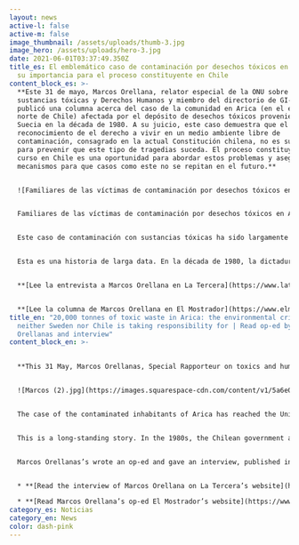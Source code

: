 ```yaml
---
layout: news
active-l: false
active-m: false
image_thumbnail: /assets/uploads/thumb-3.jpg
image_hero: /assets/uploads/hero-3.jpg
date: 2021-06-01T03:37:49.350Z
title_es: El emblemático caso de contaminación por desechos tóxicos en Arica y
  su importancia para el proceso constituyente en Chile
content_block_es: >-
  **Este 31 de mayo, Marcos Orellana, relator especial de la ONU sobre
  sustancias tóxicas y Derechos Humanos y miembro del directorio de GI-ESCR,
  publicó una columna acerca del caso de la comunidad en Arica (en el extremo
  norte de Chile) afectada por el depósito de desechos tóxicos provenientes de
  Suecia en la década de 1980. A su juicio, este caso demuestra que el
  reconocimiento de el derecho a vivir en un medio ambiente libre de
  contaminación, consagrado en la actual Constitución chilena, no es suficiente
  para prevenir que este tipo de tragedias suceda. El proceso constituyente en
  curso en Chile es una oportunidad para abordar estos problemas y asegurar
  mecanismos para que casos como este no se repitan en el futuro.**


  ![Familiares de las víctimas de contaminación por desechos tóxicos en Arica exigen justicia. Foto: 350.org/Flickr.](https://images.squarespace-cdn.com/content/v1/5a6e0958f6576ebde0e78c18/1622728501075-VSOGAY6ZPC7KCH0V5GZR/toxi-waste-Arica-Chile-small.jpg?format=500w)


  Familiares de las víctimas de contaminación por desechos tóxicos en Arica exigen justicia. Foto: 350.org/Flickr.


  Este caso de contaminación con sustancias tóxicas ha sido largamente seguido por Naciones Unidas. El relator especial especial sobre sustancias tóxicas ha señalado que este caso se explica por “extrema negligencia o tal vez corrupción”. Además, ha señalado que la tragedia que sufren estas víctimas llaman la atención sobre el contenido presente en la actual Constitución chilena respecto de temáticas medioambientales: “Aquí la Convención Constitucional chilena tiene un gran desafío y oportunidad", señaló.


  Esta es una historia de larga data. En la década de 1980, la dictadura chilena autorizó a la compañía sueca Promel a trasladar más de 20 mil toneladas de desechos tóxicos desde el país nórdico hasta la ciudad de Arica, dejándolos abandonados en un terreno que en esa época no tenía uso residencial. Aunque se suponía que los desechos no eran dañinos, en realidad contenían grandes cantidades de plomo y arsénico, sustancias altamente tóxicas para los seres humanos. En la década de 1990, las autoridades autorizaron la construcción de viviendas sociales en las cercanías del lugar donde fueron depositados estos desechos. ¿El resultado? Cerca de 12 mil personas han estado expuestas a la contaminación y han experimentado distintas consecuencias en su salud, como cáncer, abortos espontáneos y problemas de desarrollo durante la gestación.


  **[Lee la entrevista a Marcos Orellana en La Tercera](https://www.latercera.com/que-pasa/noticia/marcos-orellana-relator-de-la-onu-sobre-productos-toxicos-la-tragedia-sufrida-por-las-victimas-de-arica-revela-que-el-mero-reconocimiento-constitucional-del-derecho-a-vivir-en-un-ambiente-sano-no-es-garantia-suficiente/OGXKSZUQWZA7RD3XYEHJ4WVO5E/?outputType=amp)**


  **[Lee la columna de Marcos Orellana en El Mostrador](https://www.elmostrador.cl/destacado/2021/05/30/inclumplimiento-toxico-hace-22-anos-la-corte-suprema-ordeno-retirar-las-20-mil-toneladas-de-desechos-quimicos-suecos-de-arica-pero-siguen-ahi/)**
title_en: "20,000 tonnes of toxic waste in Arica: the environmental crime that
  neither Sweden nor Chile is taking responsibility for | Read op-ed by Marco
  Orellanas and interview"
content_block_en: >-
  

  **This 31 May, Marcos Orellanas, Special Rapporteur on toxics and human rights and GI-ESCR Board member signed an op-ed on the case of a community in Arica, in Northern Chile, affected by the deposit of toxic waste exported by Sweden in the 1980s, which shows that the recognition of the right to live in a healthy environment is not a sufficent guarantee to prevent such tragedies to happen. The current constituent process in Chile is an opportunity to address the issue and ensure that this case never happens again.**


  ![Marcos (2).jpg](https://images.squarespace-cdn.com/content/v1/5a6e0958f6576ebde0e78c18/1612862662936-G28DZK3339FPDXEBL3VX/Marcos+%282%29.jpg?format=500w)


  The case of the contaminated inhabitants of Arica has reached the United Nations. The Special Rapporteur on Hazardous Substances and Wastes says in this interview that this case can be explained by "extreme negligence or perhaps corruption". He also points out that the tragedy suffered by the victims calls into question what is contained in the current Constitution on environmental matters: "Here the Chilean Constitutional Convention has a great challenge and opportunity", he says.


  This is a long-standing story. In the 1980s, the Chilean government authorised the company Promel to bring more than 20,000 tonnes of toxic waste from Sweden to Arica, which was abandoned on a piece of land that at the time had no residential use. The waste was supposedly harmless, but in fact contained large quantities of lead and arsenic. In the 1990s, the authorities allowed towns to be built in close proximity to the dumped material. The result? Nearly 12,000 people have been exposed to contamination from this waste.


  Marcos Orellanas’s wrote an op-ed and gave an interview, published in two of the most prominent media in Chile:


  * **[Read the interview of Marcos Orellana on La Tercera’s website](https://www.latercera.com/que-pasa/noticia/marcos-orellana-relator-de-la-onu-sobre-productos-toxicos-la-tragedia-sufrida-por-las-victimas-de-arica-revela-que-el-mero-reconocimiento-constitucional-del-derecho-a-vivir-en-un-ambiente-sano-no-es-garantia-suficiente/OGXKSZUQWZA7RD3XYEHJ4WVO5E/?outputType=amp)**

  * **[Read Marcos Orellana’s op-ed El Mostrador’s website](https://www.elmostrador.cl/destacado/2021/05/30/inclumplimiento-toxico-hace-22-anos-la-corte-suprema-ordeno-retirar-las-20-mil-toneladas-de-desechos-quimicos-suecos-de-arica-pero-siguen-ahi/)**
category_es: Noticias
category_en: News
color: dash-pink
---
```

